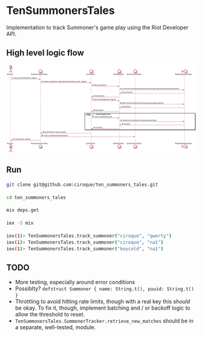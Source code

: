 # TenSummonersTales

Implementation to track Summoner's game play using the Riot Developer API.

## High level logic flow

![Summoner Lookup Sequence](./docs/summoner_lookup_sequence.svg)

## Run

```bash
git clone git@github.com:ciroque/ten_summoners_tales.git

cd ten_summoners_tales

mix deps.get

iex -S mix

iex(1)> TenSummonersTales.track_summoner("ciroque", "qwerty")
iex(1)> TenSummonersTales.track_summoner("ciroque", "na1")
iex(1)> TenSummonersTales.track_summoner("boycold", "na1")
```

## TODO
- More testing, especially around error conditions
- Possiblty? `defstruct Summoner { name: String.t(), puuid: String.t() }`
- Throttling to avoid hitting rate limits, though with a real key this _should_ be okay. To fix it, though, implement 
  batching and / or backoff logic to allow the threshold to reset.
- `TenSummonersTales.SummonerTracker.retrieve_new_matches` should be in a separate, well-tested, module.
